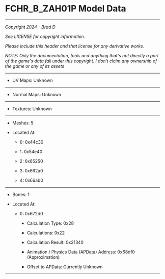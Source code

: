 # FCHR_B_ZAH01P Model Data

---

*Copyright 2024 - Brad D*

*See LICENSE for copyright information.*

*Please include this header and that license for any derivative works.*

*NOTE: Only the documentation, tools and anything that's not directly a part of the game's data fall under this copyright. I don't claim any ownership of the game or any of its assets*

---


* UV Maps: Unknown

---

* Normal Maps: Unknown

---

* Textures: Unknown

---

* Meshes: 5

* Located At:

  * 0: 0x44c30

  * 1: 0x54e40

  * 2: 0x65250

  * 3: 0x662a0

  * 4: 0x66ab0

---

* Bones: 1

* Located At:

  * 0: 0x672d0

    * Calculation Type: 0x28

    * Calculations: 0x22

    * Calculation Result: 0x21340

    * Animation / Physics Data (APData) Address: 0x68df0 (Approximation)

    * Offset to APData: Currently Unknown

---

